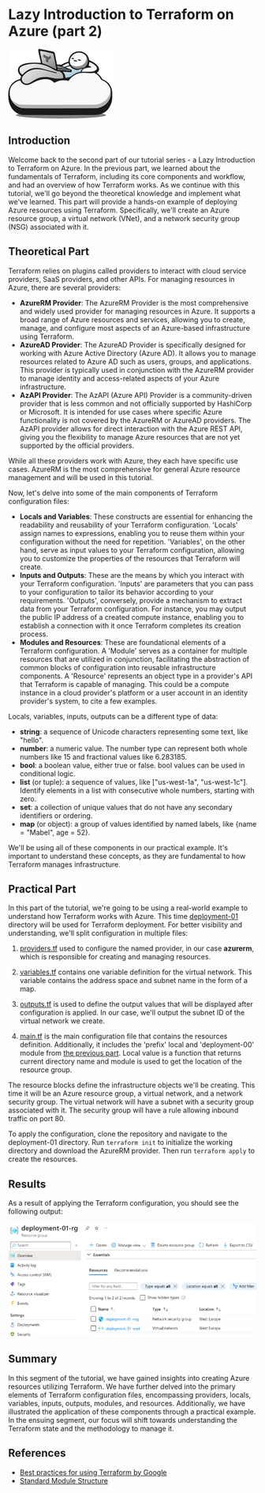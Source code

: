 # Lazy Introduction to Terraform on Azure (part 2)

![](/images/terraform/lazy_intro_logo.png)

## Introduction

Welcome back to the second part of our tutorial series - a Lazy Introduction to Terraform on Azure. In the previous part, we learned about the fundamentals of Terraform, including its core components and workflow, and had an overview of how Terraform works. As we continue with this tutorial, we'll go beyond the theoretical knowledge and implement what we've learned. This part will provide a hands-on example of deploying Azure resources using Terraform. Specifically, we'll create an Azure resource group, a virtual network (VNet), and a network security group (NSG) associated with it. 

## Theoretical Part

Terraform relies on plugins called providers to interact with cloud service providers, SaaS providers, and other APIs. For managing resources in Azure, there are several providers:

* **AzureRM Provider**: The AzureRM Provider is the most comprehensive and widely used provider for managing resources in Azure. It supports a broad range of Azure resources and services, allowing you to create, manage, and configure most aspects of an Azure-based infrastructure using Terraform.
* **AzureAD Provider**: The AzureAD Provider is specifically designed for working with Azure Active Directory (Azure AD). It allows you to manage resources related to Azure AD such as users, groups, and applications. This provider is typically used in conjunction with the AzureRM provider to manage identity and access-related aspects of your Azure infrastructure.
* **AzAPI Provider**: The AzAPI (Azure API) Provider is a community-driven provider that is less common and not officially supported by HashiCorp or Microsoft. It is intended for use cases where specific Azure functionality is not covered by the AzureRM or AzureAD providers. The AzAPI provider allows for direct interaction with the Azure REST API, giving you the flexibility to manage Azure resources that are not yet supported by the official providers.

While all these providers work with Azure, they each have specific use cases. AzureRM is the most comprehensive for general Azure resource management and will be used in this tutorial.

Now, let's delve into some of the main components of Terraform configuration files:
* **Locals and Variables**: These constructs are essential for enhancing the readability and reusability of your Terraform configuration. 'Locals' assign names to expressions, enabling you to reuse them within your configuration without the need for repetition. 'Variables', on the other hand, serve as input values to your Terraform configuration, allowing you to customize the properties of the resources that Terraform will create.
* **Inputs and Outputs**: These are the means by which you interact with your Terraform configuration. 'Inputs' are parameters that you can pass to your configuration to tailor its behavior according to your requirements. 'Outputs', conversely, provide a mechanism to extract data from your Terraform configuration. For instance, you may output the public IP address of a created compute instance, enabling you to establish a connection with it once Terraform completes its creation process.
* **Modules and Resources**: These are foundational elements of a Terraform configuration. A 'Module' serves as a container for multiple resources that are utilized in conjunction, facilitating the abstraction of common blocks of configuration into reusable infrastructure components. A 'Resource' represents an object type in a provider's API that Terraform is capable of managing. This could be a compute instance in a cloud provider's platform or a user account in an identity provider's system, to cite a few examples.

Locals, variables, inputs, outputs can be a different type of data:
* **string**: a sequence of Unicode characters representing some text, like "hello".
* **number**: a numeric value. The number type can represent both whole numbers like 15 and fractional values like 6.283185.
* **bool**: a boolean value, either true or false. bool values can be used in conditional logic.
* **list** (or tuple): a sequence of values, like ["us-west-1a", "us-west-1c"]. Identify elements in a list with consecutive whole numbers, starting with zero.
* **set**: a collection of unique values that do not have any secondary identifiers or ordering.
* **map** (or object): a group of values identified by named labels, like {name = "Mabel", age = 52}.

We'll be using all of these components in our practical example. It's important to understand these concepts, as they are fundamental to how Terraform manages infrastructure.


## Practical Part


In this part of the tutorial, we're going to be using a real-world example to understand how Terraform works with Azure. This time [deployment-01](https://github.com/groovy-sky/lazy-intro-az-terraform/tree/main/deployment-01) directory will be used for Terraform deployment. For better visibility and understanding, we'll split configuration in multiple files:

1. [providers.tf](https://github.com/groovy-sky/lazy-intro-az-terraform/blob/main/deployment-01/providers.tf) used to configure the named provider, in our case **azurerm**, which is responsible for creating and managing resources. 

2. [variables.tf](https://github.com/groovy-sky/lazy-intro-az-terraform/blob/main/deployment-01/variables.tf) contains one variable definition for the virtual network. This variable contains the address space and subnet name in the form of a map.

3. [outputs.tf](https://github.com/groovy-sky/lazy-intro-az-terraform/blob/main/deployment-01/outputs.tf) is used to define the output values that will be displayed after configuration is applied. In our case, we'll output the subnet ID of the virtual network we create.

4. [main.tf](https://github.com/groovy-sky/lazy-intro-az-terraform/blob/main/deployment-01/main.tf) is the main configuration file that contains the resources definition. Additionally, it includes the 'prefix' local  and 'deployment-00' module from [the previous part](../tf-intro-00/README.md). Local value is a function that returns current directory name and module is used to get the location of the resource group.

The resource blocks define the infrastructure objects we'll be creating. This time it will be an Azure resource group, a virtual network, and a network security group. The virtual network will have a subnet with a security group associated with it. The security group will have a rule allowing inbound traffic on port 80. 

To apply the configuration, clone the repository and navigate to the deployment-01 directory. Run ```terraform init``` to initialize the working directory and download the AzureRM provider. Then run ```terraform apply``` to create the resources. 



## Results

As a result of applying the Terraform configuration, you should see the following output:


![](/images/terraform/01_rg_overview.png)

## Summary

In this segment of the tutorial, we have gained insights into creating Azure resources utilizing Terraform. We have further delved into the primary elements of Terraform configuration files, encompassing providers, locals, variables, inputs, outputs, modules, and resources. Additionally, we have illustrated the application of these components through a practical example. In the ensuing segment, our focus will shift towards understanding the Terraform state and the methodology to manage it.


## References

* [Best practices for using Terraform by Google](https://cloud.google.com/docs/terraform/best-practices-for-terraform)
* [Standard Module Structure](https://developer.hashicorp.com/terraform/language/modules/develop/structure)
